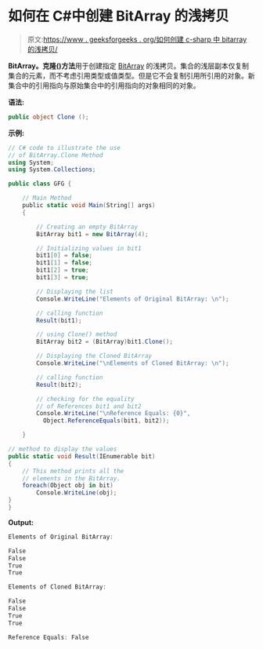 # 如何在 C#中创建 BitArray 的浅拷贝

> 原文:[https://www . geeksforgeeks . org/如何创建 c-sharp 中 bitarray 的浅拷贝/](https://www.geeksforgeeks.org/how-to-create-a-shallow-copy-of-bitarray-in-c-sharp/)

**BitArray。克隆()方法**用于创建指定 [BitArray](https://www.geeksforgeeks.org/c-sharp-bitarray-class/) 的浅拷贝。集合的浅层副本仅复制集合的元素，而不考虑引用类型或值类型。但是它不会复制引用所引用的对象。新集合中的引用指向与原始集合中的引用指向的对象相同的对象。

**语法:**

```cs
public object Clone ();
```

**示例:**

```cs
// C# code to illustrate the use 
// of BitArray.Clone Method
using System;
using System.Collections;

public class GFG {

    // Main Method
    public static void Main(String[] args)
    {

        // Creating an empty BitArray
        BitArray bit1 = new BitArray(4);

        // Initializing values in bit1
        bit1[0] = false;
        bit1[1] = false;
        bit1[2] = true;
        bit1[3] = true;

        // Displaying the list
        Console.WriteLine("Elements of Original BitArray: \n");

        // calling function
        Result(bit1);

        // using Clone() method
        BitArray bit2 = (BitArray)bit1.Clone();

        // Displaying the Cloned BitArray
        Console.WriteLine("\nElements of Cloned BitArray: \n");

        // calling function
        Result(bit2);

        // checking for the equality  
        // of References bit1 and bit2 
        Console.WriteLine("\nReference Equals: {0}", 
          Object.ReferenceEquals(bit1, bit2)); 

    }

// method to display the values
public static void Result(IEnumerable bit) 
{ 
    // This method prints all the 
    // elements in the BitArray. 
    foreach(Object obj in bit) 
        Console.WriteLine(obj); 
} 
}
```

**Output:**

```cs
Elements of Original BitArray: 

False
False
True
True

Elements of Cloned BitArray: 

False
False
True
True

Reference Equals: False

```